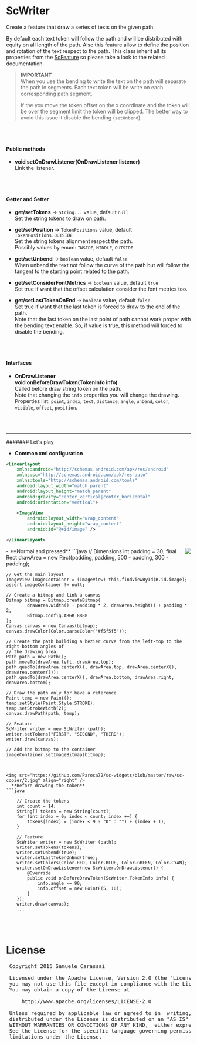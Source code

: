 # ScWriter

Create a feature that draw a series of texts on the given path.

By default each text token will follow the path and will be distributed with equity on all length of the path. 
Also this feature allow to define the position and rotation of the text respect to the path.
This class inherit all its properties from the [ScFeature](../sc-feature/ScFeature.md) so please take a look to the related documentation.

> **IMPORTANT**<br />
> When you use the bending to write the text on the path will separate the path in segments.
> Each text token will be write on each corresponding path segment.
>
> If the you move the token offset on the x coordinate and the token will be over the segment limit the token will be clipped.
> The better way to avoid this issue it disable the bending (`setUnbend`).

<br />
<br />

#### Public methods

- **void setOnDrawListener(OnDrawListener listener)**<br />
Link the listener.
<br />
<br />

#### Getter and Setter

- **get/setTokens**  -> `String...` value, default `null`<br />
Set the string tokens to draw on path.

- **get/setPosition**  -> `TokenPositions` value, default `TokenPositions.OUTSIDE`<br />
Set the string tokens alignment respect the path.<br />
Possibly values by enum: `INSIDE`, `MIDDLE`, `OUTSIDE`

- **get/setUnbend**  -> `boolean` value, default `false`<br />
When unbend the text not follow the curve of the path but will follow the tangent to the starting point related to the path.

- **get/setConsiderFontMetrics**  -> `boolean` value, default `true`<br />
Set true if want that the offset calculation consider the font metrics too.

- **get/setLastTokenOnEnd**  -> `boolean` value, default `false`<br />
Set true if want that the last token is forced to draw to the end of the path.<br />
Note that the last token on the last point of path cannot work proper with the bending text enable. 
So, if value is true, this method will forced to disable the bending.
<br />
<br />

#### Interfaces

- **OnDrawListener**<br />
**void onBeforeDrawToken(TokenInfo info)**<br />
Called before draw string token on the path.<br />
Note that changing the `info` properties you will change the drawing.<br />
Properties list: `point`, `index`, `text`, `distance`, `angle`, `unbend`, `color`, `visible`, `offset`, `position`.
<br />
<br />

---
####### Let's play

- **Common xml configuration**
```xml
<LinearLayout
    xmlns:android="http://schemas.android.com/apk/res/android"
    xmlns:sc="http://schemas.android.com/apk/res-auto"
    xmlns:tools="http://schemas.android.com/tools"
    android:layout_width="match_parent"
    android:layout_height="match_parent"
    android:gravity="center_vertical|center_horizontal"
    android:orientation="vertical">

    <ImageView
        android:layout_width="wrap_content"
        android:layout_height="wrap_content"
        android:id="@+id/image" />

</LinearLayout>
```


<img src="https://github.com/Paroca72/sc-widgets/blob/master/raw/sc-copier/1.jpg" align="right" />
- **Normal and pressed**
```java
    // Dimensions
    int padding = 30;
    final Rect drawArea = new Rect(padding, padding, 500 - padding, 300 - padding);

    // Get the main layout
    ImageView imageContainer = (ImageView) this.findViewById(R.id.image);
    assert imageContainer != null;

    // Create a bitmap and link a canvas
    Bitmap bitmap = Bitmap.createBitmap(
            drawArea.width() + padding * 2, drawArea.height() + padding * 2,
            Bitmap.Config.ARGB_8888
    );
    Canvas canvas = new Canvas(bitmap);
    canvas.drawColor(Color.parseColor("#f5f5f5"));

    // Create the path building a bezier curve from the left-top to the right-bottom angles of
    // the drawing area.
    Path path = new Path();
    path.moveTo(drawArea.left, drawArea.top);
    path.quadTo(drawArea.centerX(), drawArea.top, drawArea.centerX(), drawArea.centerY());
    path.quadTo(drawArea.centerX(), drawArea.bottom, drawArea.right, drawArea.bottom);

    // Draw the path only for have a reference
    Paint temp = new Paint();
    temp.setStyle(Paint.Style.STROKE);
    temp.setStrokeWidth(2);
    canvas.drawPath(path, temp);

    // Feature
    ScWriter writer = new ScWriter (path);
    writer.setTokens("FIRST", "SECOND", "THIRD");
    writer.draw(canvas);

    // Add the bitmap to the container
    imageContainer.setImageBitmap(bitmap);
```


<img src="https://github.com/Paroca72/sc-widgets/blob/master/raw/sc-copier/2.jpg" align="right" />
- **Before drawing the token**
```java
    ...
    // Create the tokens
    int count = 14;
    String[] tokens = new String[count];
    for (int index = 0; index < count; index ++) {
        tokens[index] = (index < 9 ? "0" : "") + (index + 1);
    }

    // Feature
    ScWriter writer = new ScWriter (path);
    writer.setTokens(tokens);
    writer.setUnbend(true);
    writer.setLastTokenOnEnd(true);
    writer.setColors(Color.RED, Color.BLUE, Color.GREEN, Color.CYAN);
    writer.setOnDrawListener(new ScWriter.OnDrawListener() {
        @Override
        public void onBeforeDrawToken(ScWriter.TokenInfo info) {
            info.angle -= 90;
            info.offset = new PointF(5, 10);
        }
    });
    writer.draw(canvas);
    ...
```
<br />
<br />

# License
<pre>
 Copyright 2015 Samuele Carassai

 Licensed under the Apache License, Version 2.0 (the "License");
 you may not use this file except in compliance with the License.
 You may obtain a copy of the License at

     http://www.apache.org/licenses/LICENSE-2.0

 Unless required by applicable law or agreed to in  writing, software
 distributed under the License is distributed on an "AS IS" BASIS,
 WITHOUT WARRANTIES OR CONDITIONS OF ANY KIND,  either express or implied.
 See the License for the specific language governing permissions and
 limitations under the License.
</pre>